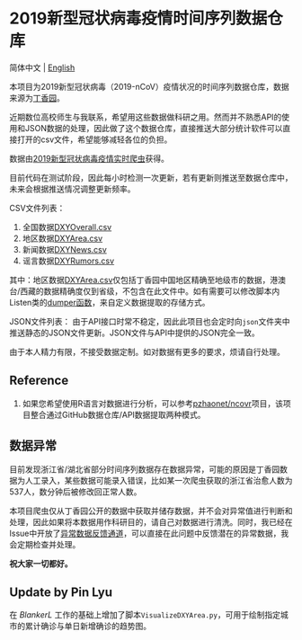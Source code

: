 # 2019新型冠状病毒疫情时间序列数据仓库

简体中文 | [English](README.en.md)

本项目为2019新型冠状病毒（2019-nCoV）疫情状况的时间序列数据仓库，数据来源为[丁香园](https://3g.dxy.cn/newh5/view/pneumonia)。

近期数位高校师生与我联系，希望用这些数据做科研之用。然而并不熟悉API的使用和JSON数据的处理，因此做了这个数据仓库，直接推送大部分统计软件可以直接打开的csv文件，希望能够减轻各位的负担。

数据由[2019新型冠状病毒疫情实时爬虫](https://github.com/BlankerL/DXY-2019-nCoV-Crawler)获得。

目前代码在测试阶段，因此每小时检测一次更新，若有更新则推送至数据仓库中，未来会根据推送情况调整更新频率。

CSV文件列表：
1. 全国数据[DXYOverall.csv](csv/DXYOverall.csv)
2. 地区数据[DXYArea.csv](csv/DXYArea.csv)
3. 新闻数据[DXYNews.csv](csv/DXYNews.csv)
4. 谣言数据[DXYRumors.csv](csv/DXYRumors.csv)

其中：地区数据[DXYArea.csv](csv/DXYArea.csv)仅包括丁香园中国地区精确至地级市的数据，港澳台/西藏的数据精确度仅到省级，不包含在此文件中。如有需要可以修改脚本内Listen类的[dumper函数](https://github.com/BlankerL/DXY-2019-nCoV-Data/blob/8e21a7e27604a9d2b1dcf0fa3d0266aa68576753/script.py#L71)，来自定义数据提取的存储方式。

JSON文件列表：
由于API接口时常不稳定，因此此项目也会定时向`json`文件夹中推送静态的JSON文件更新。JSON文件与API中提供的JSON完全一致。

由于本人精力有限，不接受数据定制。如对数据有更多的要求，烦请自行处理。

## Reference
1. 如果您希望使用R语言对数据进行分析，可以参考[pzhaonet/ncovr](https://github.com/pzhaonet/ncovr)项目，该项目整合通过GitHub数据仓库/API数据提取两种模式。

## 数据异常
目前发现浙江省/湖北省部分时间序列数据存在数据异常，可能的原因是丁香园数据为人工录入，某些数据可能录入错误，比如某一次爬虫获取的浙江省治愈人数为537人，数分钟后被修改回正常人数。

本项目爬虫仅从丁香园公开的数据中获取并储存数据，并不会对异常值进行判断和处理，因此如果将本数据用作科研目的，请自己对数据进行清洗。同时，我已经在Issue中开放了[异常数据反馈通道](https://github.com/BlankerL/DXY-2019-nCoV-Crawler/issues/34)，可以直接在此问题中反馈潜在的异常数据，我会定期检查并处理。

**祝大家一切都好。**

## Update by Pin Lyu
在 *BlankerL* 工作的基础上增加了脚本`VisualizeDXYArea.py`，可用于绘制指定城市的累计确诊与单日新增确诊的趋势图。
